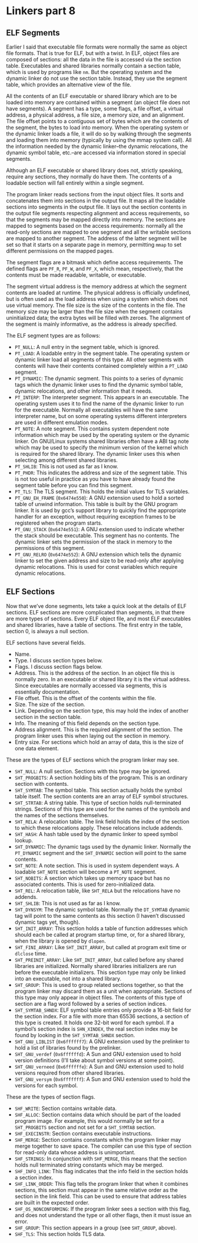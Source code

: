 # Linkers part 8

## ELF Segments

Earlier I said that executable file formats were normally the same as object
file formats. That is true for ELF, but with a twist. In ELF, object files are
composed of sections: all the data in the file is accessed via the section
table. Executables and shared libraries normally contain a section table, which
is used by programs like `nm`. But the operating system and the dynamic linker
do not use the section table. Instead, they use the segment table, which
provides an alternative view of the file.

All the contents of an ELF executable or shared library which are to be loaded
into memory are contained within a segment (an object file does not have
segments). A segment has a type, some flags, a file offset, a virtual address,
a physical address, a file size, a memory size, and an alignment. The file
offset points to a contiguous set of bytes which are the contents of the
segment, the bytes to load into memory. When the operating system or the
dynamic linker loads a file, it will do so by walking through the segments and
loading them into memory (typically by using the mmap system call). All the
information needed by the dynamic linker–the dynamic relocations, the dynamic
symbol table, etc.–are accessed via information stored in special segments.

Although an ELF executable or shared library does not, strictly speaking,
require any sections, they normally do have them. The contents of a loadable
section will fall entirely within a single segment.

The program linker reads sections from the input object files. It sorts and
concatenates them into sections in the output file. It maps all the loadable
sections into segments in the output file. It lays out the section contents in
the output file segments respecting alignment and access requirements, so that
the segments may be mapped directly into memory. The sections are mapped to
segments based on the access requirements: normally all the read-only sections
are mapped to one segment and all the writable sections are mapped to another
segment. The address of the latter segment will be set so that it starts on a
separate page in memory, permitting `mmap` to set different permissions on the
mapped pages.

The segment flags are a bitmask which define access requirements. The defined
flags are `PF_R`, `PF_W`, and `PF_X`, which mean, respectively, that the
contents must be made readable, writable, or executable.

The segment virtual address is the memory address at which the segment contents
are loaded at runtime. The physical address is officially undefined, but is
often used as the load address when using a system which does not use virtual
memory. The file size is the size of the contents in the file. The memory size
may be larger than the file size when the segment contains uninitialized data;
the extra bytes will be filled with zeroes. The alignment of the segment is
mainly informative, as the address is already specified.

The ELF segment types are as follows:

* `PT_NULL`: A null entry in the segment table, which is ignored.
* `PT_LOAD`: A loadable entry in the segment table. The operating system or
  dynamic linker load all segments of this type. All other segments with
  contents will have their contents contained completely within a `PT_LOAD`
  segment.
* `PT_DYNAMIC`: The dynamic segment. This points to a series of dynamic tags
  which the dynamic linker uses to find the dynamic symbol table, dynamic
  relocations, and other information that it needs.
* `PT_INTERP`: The interpreter segment. This appears in an executable. The
  operating system uses it to find the name of the dynamic linker to run for
  the executable. Normally all executables will have the same interpreter name,
  but on some operating systems different interpreters are used in different
  emulation modes.
* `PT_NOTE`: A note segment. This contains system dependent note information
  which may be used by the operating system or the dynamic linker. On
  GNU/Linux systems shared libraries often have a ABI tag note which may be
  used to specify the minimum version of the kernel which is required for the
  shared library. The dynamic linker uses this when selecting among different
  shared libraries.
* `PT_SHLIB`: This is not used as far as I know.
* `PT_PHDR`: This indicates the address and size of the segment table. This is
  not too useful in practice as you have to have already found the segment
  table before you can find this segment.
* `PT_TLS`: The TLS segment. This holds the initial values for TLS variables.
* `PT_GNU_EH_FRAME` (`0x6474e550`): A GNU extension used to hold a sorted table
  of unwind information. This table is built by the GNU program linker. It is
  used by gcc’s support library to quickly find the appropriate handler for an
  exception, without requiring exception frames to be registered when the
  program starts.
* `PT_GNU_STACK` (`0x6474e551`): A GNU extension used to indicate whether the
  stack should be executable. This segment has no contents. The dynamic linker
  sets the permission of the stack in memory to the permissions of this segment.
* `PT_GNU_RELRO` (`0x6474e552`): A GNU extension which tells the dynamic linker
  to set the given address and size to be read-only after applying dynamic
  relocations. This is used for const variables which require dynamic
  relocations.

## ELF Sections

Now that we’ve done segments, lets take a quick look at the details of ELF
sections. ELF sections are more complicated than segments, in that there are
more types of sections. Every ELF object file, and most ELF executables and
shared libraries, have a table of sections. The first entry in the table,
section 0, is always a null section.

ELF sections have several fields.

* Name.
* Type. I discuss section types below.
* Flags. I discuss section flags below.
* Address. This is the address of the section. In an object file this is
  normally zero. In an executable or shared library it is the virtual address.
  Since executables are normally accessed via segments, this is essentially
  documentation.
* File offset. This is the offset of the contents within the file.
* Size. The size of the section.
* Link. Depending on the section type, this may hold the index of another
  section in the section table.
* Info. The meaning of this field depends on the section type.
* Address alignment. This is the required alignment of the section. The program
  linker uses this when laying out the section in memory.
* Entry size. For sections which hold an array of data, this is the size of one
  data element.

These are the types of ELF sections which the program linker may see.

* `SHT_NULL`: A null section. Sections with this type may be ignored.
* `SHT_PROGBITS`: A section holding bits of the program. This is an ordinary
  section with contents.
* `SHT_SYMTAB`: The symbol table. This section actually holds the symbol table
  itself. The section contents are an array of ELF symbol structures.
* `SHT_STRTAB`: A string table. This type of section holds null-terminated
  strings. Sections of this type are used for the names of the symbols and the
  names of the sections themselves.
* `SHT_RELA`: A relocation table. The link field holds the index of the section
  to which these relocations apply. These relocations include addends.
* `SHT_HASH`: A hash table used by the dynamic linker to speed symbol lookup.
* `SHT_DYNAMIC`: The dynamic tags used by the dynamic linker. Normally the
  `PT_DYNAMIC` segment and the `SHT_DYNAMIC` section will point to the same
  contents.
* `SHT_NOTE`: A note section. This is used in system dependent ways. A loadable
  `SHT_NOTE` section will become a `PT_NOTE` segment.
* `SHT_NOBITS`: A section which takes up memory space but has no associated
  contents. This is used for zero-initialized data.
* `SHT_REL`: A relocation table, like `SHT_RELA` but the relocations have no
  addends.
* `SHT_SHLIB`: This is not used as far as I know.
* `SHT_DYNSYM`: The dynamic symbol table. Normally the `DT_SYMTAB` dynamic tag
  will point to the same contents as this section (I haven’t discussed dynamic
  tags yet, though).
* `SHT_INIT_ARRAY`: This section holds a table of function addresses which
  should each be called at program startup time, or, for a shared library, when
  the library is opened by `dlopen`.
* `SHT_FINI_ARRAY`: Like `SHT_INIT_ARRAY`, but called at program exit time or
  `dlclose` time.
* `SHT_PREINIT_ARRAY`: Like `SHT_INIT_ARRAY`, but called before any shared
  libraries are initialized. Normally shared libraries initializers are run
  before the executable initializers. This section type may only be linked into
  an executable, not into a shared library.
* `SHT_GROUP`: This is used to group related sections together, so that the
  program linker may discard them as a unit when appropriate. Sections of this
  type may only appear in object files. The contents of this type of section
  are a flag word followed by a series of section indices.
* `SHT_SYMTAB_SHNDX`: ELF symbol table entries only provide a 16-bit field for
  the section index. For a file with more than 65536 sections, a section of
  this type is created. It holds one 32-bit word for each symbol. If a symbol’s
  section index is `SHN_XINDEX`, the real section index may be found by looking
  in the `SHT_SYMTAB_SHNDX` section.
* `SHT_GNU_LIBLIST` (`0x6ffffff7`): A GNU extension used by the prelinker to
  hold a list of libraries found by the prelinker.
* `SHT_GNU_verdef` (`0x6ffffffd`): A Sun and GNU extension used to hold version
  definitions (I’ll take about symbol versions at some point).
* `SHT_GNU_verneed` (`0x6ffffffe`): A Sun and GNU extension used to hold
  versions required from other shared libraries.
* `SHT_GNU_versym` (`0x6fffffff`): A Sun and GNU extension used to hold the
  versions for each symbol.

These are the types of section flags.

* `SHF_WRITE`: Section contains writable data.
* `SHF_ALLOC`: Section contains data which should be part of the loaded program
  image. For example, this would normally be set for a `SHT_PROGBITS` section
  and not set for a `SHT_SYMTAB` section.
* `SHF_EXECINSTR`: Section contains executable instructions.
* `SHF_MERGE`: Section contains constants which the program linker may merge
  together to save space. The compiler can use this type of section for
  read-only data whose address is unimportant.
* `SHF_STRINGS`: In conjunction with `SHF_MERGE`, this means that the section
  holds null terminated string constants which may be merged.
* `SHF_INFO_LINK`: This flag indicates that the info field in the section holds
  a section index.
* `SHF_LINK_ORDER`: This flag tells the program linker that when it combines
  sections, this section must appear in the same relative order as the section
  in the link field. This can be used to ensure that address tables are built
  in the expected order.
* `SHF_OS_NONCONFORMING`: If the program linker sees a section with this flag,
  and does not understand the type or all other flags, then it must issue an
  error.
* `SHF_GROUP`: This section appears in a group (see `SHT_GROUP`, above).
* `SHF_TLS`: This section holds TLS data.

